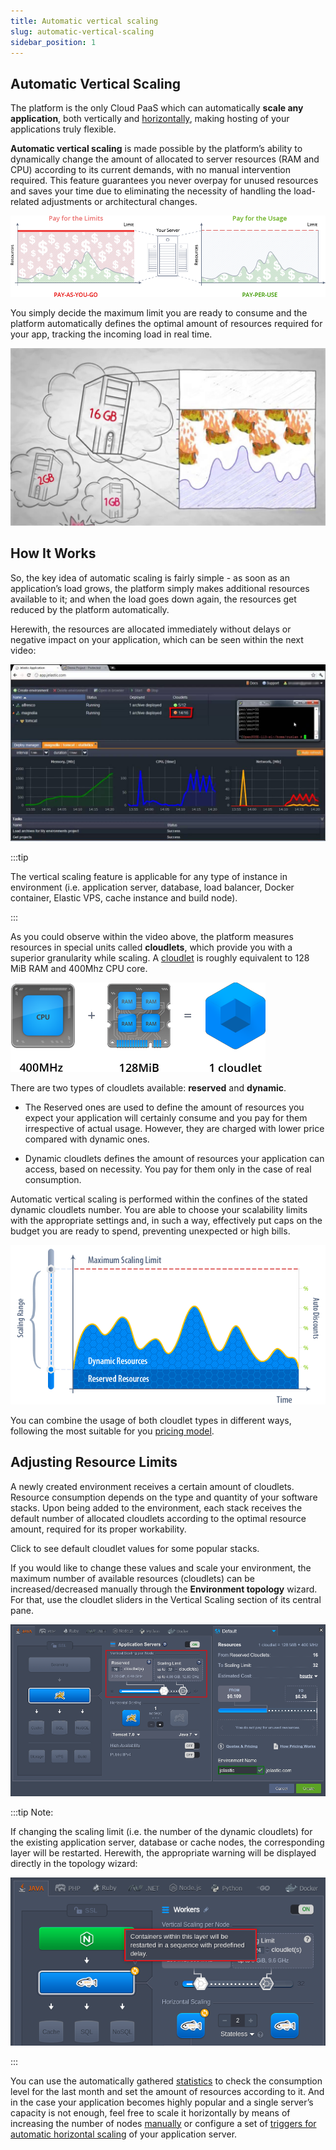 ```yaml
---
title: Automatic vertical scaling
slug: automatic-vertical-scaling
sidebar_position: 1
---
```


## Automatic Vertical Scaling

The platform is the only Cloud PaaS which can automatically **scale any application**, both vertically and [horizontally](/docs/application-setting/scaling-and-clustering/automatic-horizontal-scaling), making hosting of your applications truly flexible.

**Automatic vertical scaling** is made possible by the platform’s ability to dynamically change the amount of allocated to server resources (RAM and CPU) according to its current demands, with no manual intervention required. This feature guarantees you never overpay for unused resources and saves your time due to eliminating the necessity of handling the load-related adjustments or architectural changes.

<div style={{
    display:'flex',
    justifyContent: 'center',
    margin: '0 0 1rem 0'
}}>

![Locale Dropdown](./img/AutomaticVerticalScaling/01-pay-per-use-pricing.png)

</div>

You simply decide the maximum limit you are ready to consume and the platform automatically defines the optimal amount of resources required for your app, tracking the incoming load in real time.

[![Locale Dropdown](./img/AutomaticVerticalScaling/video1.jpg)](https://youtu.be/ZtBV2NHE6QY)

## How It Works

So, the key idea of automatic scaling is fairly simple - as soon as an application’s load grows, the platform simply makes additional resources available to it; and when the load goes down again, the resources get reduced by the platform automatically.

Herewith, the resources are allocated immediately without delays or negative impact on your application, which can be seen within the next video:

[![Locale Dropdown](./img/AutomaticVerticalScaling/video2.jpg)](https://youtu.be/-E-NX9s0RiA)

:::tip

The vertical scaling feature is applicable for any type of instance in environment (i.e. application server, database, load balancer, Docker container, Elastic VPS, cache instance and build node).

:::

As you could observe within the video above, the platform measures resources in special units called **cloudlets**, which provide you with a superior granularity while scaling. A [cloudlet](http://localhost:3000/docs/platform-overview/cloudlet) is roughly equivalent to 128 MiB RAM and 400Mhz CPU core.

<div style={{
    display:'flex',
    justifyContent: 'center',
    margin: '0 0 1rem 0'
}}>

![Locale Dropdown](./img/AutomaticVerticalScaling/02-cloudlet-resources.png)

</div>

There are two types of cloudlets available: **reserved** and **dynamic**.

- The Reserved ones are used to define the amount of resources you expect your application will certainly consume and you pay for them irrespective of actual usage. However, they are charged with lower price compared with dynamic ones.

- Dynamic cloudlets defines the amount of resources your application can access, based on necessity. You pay for them only in the case of real consumption.

Automatic vertical scaling is performed within the confines of the stated dynamic cloudlets number. You are able to choose your scalability limits with the appropriate settings and, in such a way, effectively put caps on the budget you are ready to spend, preventing unexpected or high bills.

<div style={{
    display:'flex',
    justifyContent: 'center',
    margin: '0 0 1rem 0'
}}>

![Locale Dropdown](./img/AutomaticVerticalScaling/03-automatic-vertical-scaling.png)

</div>

You can combine the usage of both cloudlet types in different ways, following the most suitable for you [pricing model](https://cloudmydc.com/).

## Adjusting Resource Limits

A newly created environment receives a certain amount of cloudlets. Resource consumption depends on the type and quantity of your software stacks. Upon being added to the environment, each stack receives the default number of allocated cloudlets according to the optimal resource amount, required for its proper workability.

Click to see default cloudlet values for some popular stacks.

If you would like to change these values and scale your environment, the maximum number of available resources (cloudlets) can be increased/decreased manually through the **Environment topology** wizard. For that, use the cloudlet sliders in the Vertical Scaling section of its central pane.

<div style={{
    display:'flex',
    justifyContent: 'center',
    margin: '0 0 1rem 0'
}}>

![Locale Dropdown](./img/AutomaticVerticalScaling/04-environment-wizard.png)

</div>

:::tip Note:

If changing the scaling limit (i.e. the number of the dynamic cloudlets) for the existing application server, database or cache nodes, the corresponding layer will be restarted. Herewith, the appropriate warning will be displayed directly in the topology wizard:

<div style={{
    display:'flex',
    justifyContent: 'center',
    margin: '0 0 1rem 0'
}}>

![Locale Dropdown](./img/AutomaticVerticalScaling/05-adjust-cloudlets-restart-warning.png)

</div>

:::

You can use the automatically gathered [statistics](/docs/application-setting/built-in-monitoring/statistics) to check the consumption level for the last month and set the amount of resources according to it. And in the case your application becomes highly popular and a single server’s capacity is not enough, feel free to scale it horizontally by means of increasing the number of nodes [manually](http://localhost:3000/docs/application-setting/scaling-and-clustering/horizontal-scaling) or configure a set of [triggers for automatic horizontal scaling](/docs/application-setting/scaling-and-clustering/automatic-horizontal-scaling) of your application server.
